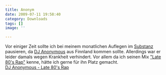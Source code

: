 ```yaml
---
title: Anonym
date: 2009-07-11 19:58:40
category: Downloads
tags: []
image: ''

---
```


Vor einiger Zeit sollte ich bei meinem monatlichen Auflegen im [Substanz](http://www.substanz-club.de) pausieren, da [DJ Anonymous](http://www.djanonymous.fi) aus Finnland kommen sollte. Allerdings war er leider damals wegen Krankheit verhindert. Vor allem da ich seinen Mix ["Late 80's Rap"](http://www.djanonymous.fi/2007/05/late-80s-rap.html) kenne, hätte ich gerne für ihn Platz gemacht.  
[DJ Anonymous - Late 80's Rap](http://www.djanonymous.fi/2007/05/late-80s-rap.html)
